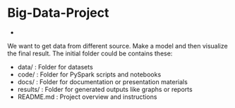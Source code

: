 # Big-Data-Project
-
We want to get data from different source. Make a model and then visualize the final result.
The initial folder could be contains these:

+ data/             : Folder for datasets
+  code/            : Folder for PySpark scripts and notebooks
+ docs/             : Folder for documentation or presentation materials
+ results/          : Folder for generated outputs like graphs or reports
+ README.md         : Project overview and instructions

